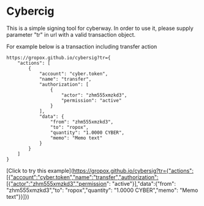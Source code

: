 # Cybercig

This is a simple signing tool for cyberway. In order to use it, please supply parameter "tr" in url with a valid transaction object.

For example below is a transaction including transfer action

```
https://gropox.github.io/cybersig?tr={
    "actions": [
        {
            "account": "cyber.token",
            "name": "transfer",
            "authorization": [
                {
                    "actor": "zhm555xmzkd3",
                    "permission": "active"
                }
            ],
            "data": {
                "from": "zhm555xmzkd3",
                "to": "ropox",
                "quantity": "1.0000 CYBER",
                "memo": "Memo text"
            }
        }
    ]
}
```

[Click to try this example](https://gropox.github.io/cybersig?tr={"actions":[{"account":"cyber.token","name":"transfer","authorization":[{"actor":"zhm555xmzkd3","permission": "active"}],"data":{"from": "zhm555xmzkd3","to": "ropox","quantity": "1.0000 CYBER","memo": "Memo text"}}]})
